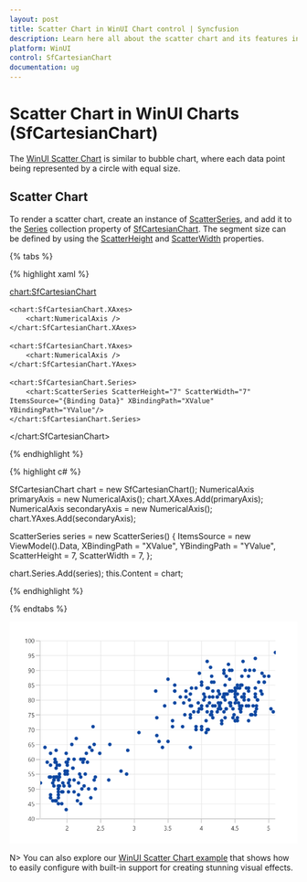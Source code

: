 ```yaml
---
layout: post
title: Scatter Chart in WinUI Chart control | Syncfusion
description: Learn here all about the scatter chart and its features in Syncfusion WinUI Chart (SfCartesianChart) control.
platform: WinUI
control: SfCartesianChart
documentation: ug
---
```


# Scatter Chart in WinUI Charts (SfCartesianChart)

The [WinUI Scatter Chart](https://www.syncfusion.com/winui-controls/charts/winui-scatter-chart) is similar to bubble chart, where each data point being represented by a circle with equal size.

## Scatter Chart

To render a scatter chart, create an instance of [ScatterSeries](https://help.syncfusion.com/cr/winui/Syncfusion.UI.Xaml.Charts.ScatterSeries.html), and add it to the [Series](https://help.syncfusion.com/cr/winui/Syncfusion.UI.Xaml.Charts.SfCartesianChart.html#Syncfusion_UI_Xaml_Charts_SfCartesianChart_Series) collection property of [SfCartesianChart](https://help.syncfusion.com/cr/winui/Syncfusion.UI.Xaml.Charts.SfCartesianChart.html). The segment size can be defined by using the [ScatterHeight](https://help.syncfusion.com/cr/winui/Syncfusion.UI.Xaml.Charts.ScatterSeries.html#Syncfusion_UI_Xaml_Charts_ScatterSeries_ScatterHeight) and [ScatterWidth](https://help.syncfusion.com/cr/winui/Syncfusion.UI.Xaml.Charts.ScatterSeries.html#Syncfusion_UI_Xaml_Charts_ScatterSeries_ScatterWidth) properties.

{% tabs %}

{% highlight xaml %}

<chart:SfCartesianChart>

    <chart:SfCartesianChart.XAxes>
        <chart:NumericalAxis />
    </chart:SfCartesianChart.XAxes>

    <chart:SfCartesianChart.YAxes>
        <chart:NumericalAxis />
    </chart:SfCartesianChart.YAxes>  
                
    <chart:SfCartesianChart.Series>
        <chart:ScatterSeries ScatterHeight="7" ScatterWidth="7" ItemsSource="{Binding Data}" XBindingPath="XValue" YBindingPath="YValue"/>
    </chart:SfCartesianChart.Series>

</chart:SfCartesianChart>

{% endhighlight %}

{% highlight c# %}

SfCartesianChart chart = new SfCartesianChart();
NumericalAxis primaryAxis = new NumericalAxis();
chart.XAxes.Add(primaryAxis);
NumericalAxis secondaryAxis = new NumericalAxis();
chart.YAxes.Add(secondaryAxis);

ScatterSeries series = new ScatterSeries()
{
    ItemsSource = new ViewModel().Data,
    XBindingPath = "XValue",
    YBindingPath = "YValue",
    ScatterHeight = 7,
    ScatterWidth = 7,
};

chart.Series.Add(series);
this.Content = chart;

{% endhighlight %}

{% endtabs %}

![Scatter chart type in WinUI Chart](Chart-types_images/WinUI_scatter_chart.png)

N> You can also explore our [WinUI Scatter Chart example](https://github.com/syncfusion/winui-demos/blob/master/chart/Views/Basic%20Charts/ScatterChart.xaml) that shows how to easily configure with built-in support for creating stunning visual effects.